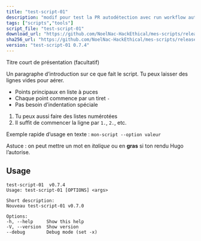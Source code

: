 ```yaml
---
title: "test-script-01"
description: "modif pour test la PR autodétection avec run workflow auto et branch vide"
tags: ["scripts","tools"]
script_file: "test-script-01"
download_url: "https://github.com/NoelNac-HackEthical/mes-scripts/releases/download/r-2025-10-07-1740/test-script-01"
sha256_url: "https://github.com/NoelNac-HackEthical/mes-scripts/releases/download/r-2025-10-07-1740/test-script-01.sha256"
version: "test-script-01 0.7.4"
---
```


Titre court de présentation (facultatif)

Un paragraphe d’introduction sur ce que fait le script.
Tu peux laisser des lignes vides pour aérer.

- Points principaux en liste à puces
- Chaque point commence par un tiret `-`
- Pas besoin d’indentation spéciale

1. Tu peux aussi faire des listes numérotées
2. Il suffit de commencer la ligne par `1.`, `2.`, etc.

Exemple rapide d’usage en texte :
`mon-script --option valeur`

Astuce : on peut mettre un mot en *italique* ou en **gras** si ton rendu Hugo l’autorise.

## Usage

```
test-script-01  v0.7.4
Usage: test-script-01 [OPTIONS] <args>

Short description:
Nouveau test-script-01 v0.7.0

Options:
-h, --help     Show this help
-V, --version  Show version
--debug        Debug mode (set -x)
```
